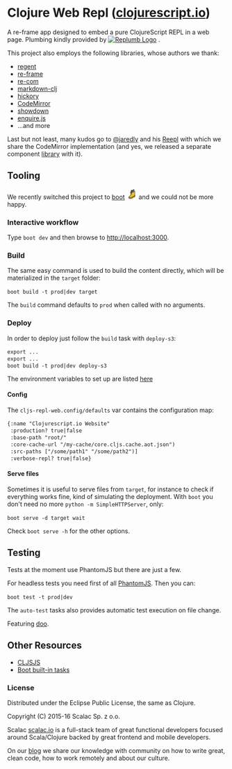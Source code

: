 # Clojure Web Repl ([clojurescript.io](http://www.clojurescript.io))

A re-frame app designed to embed a pure ClojureScript REPL in a web
page.
Plumbing kindly provided by
<a href="https://github.com/ScalaConsultants/replumb">
 <img width="103px" height="24px" border="0" src="https://raw.githubusercontent.com/ScalaConsultants/replumb/master/images/replumb_logo_bg.jpg" alt="Replumb Logo"/></a>
.

This project also employs the following libraries, whose authors we thank:

* [regent](https://github.com/reagent-project/reagent)
* [re-frame](https://github.com/Day8/re-frame)
* [re-com](https://github.com/Day8/re-com)
* [markdown-clj](https://github.com/yogthos/markdown-clj)
* [hickory](https://github.com/davidsantiago/hickory)
* [CodeMirror](https://github.com/codemirror/CodeMirror)
* [showdown](https://github.com/showdownjs/showdown)
* [enquire.js](https://github.com/WickyNilliams/enquire.js)
* ...and more

Last but not least, many kudos go to [@jaredly](https://github.com/jaredly) and
his [Reepl](https://github.com/jaredly/reepl) with which we share the
CodeMirror implementation (and yes, we released a separate component
[library](https://github.com/Lambda-X/re-console) with it).

## Tooling

We recently switched this project to [boot](http://boot-clj.com/)
<img width="24px" height="24px" src="https://github.com/boot-clj/boot-clj.github.io/blob/master/assets/images/logos/boot-logo-3.png" alt="Boot Logo"/>
and we could not be more happy.

### Interactive workflow

Type `boot dev` and then browse to [http://localhost:3000](http://localhost:3000).

### Build

The same easy command is used to build the content directly, which will be
materialized in the `target` folder:

`boot build -t prod|dev target`

The `build` command defaults to `prod` when called with no arguments.

### Deploy

In order to deploy just follow the `build` task with `deploy-s3`:

```
export ...
export ...
boot build -t prod|dev deploy-s3
```

The environment variables to set up are listed
[here](https://github.com/Lambda-X/cljs-repl-web/blob/devel/build.boot#L73)


#### Config

The `cljs-repl-web.config/defaults` var contains the configuration map:

```
{:name "Clojurescript.io Website"
 :production? true|false
 :base-path "root/"
 :core-cache-url "/my-cache/core.cljs.cache.aot.json")
 :src-paths ["/some/path1" "/some/path2")]
 :verbose-repl? true|false}
```

#### Serve files

Sometimes it is useful to serve files from `target`, for instance to check if
everything works fine, kind of simulating the deployment. With `boot` you don't
need no more `python -m SimpleHTTPServer`, only:

`boot serve -d target wait`

Check `boot serve -h` for the other options.

## Testing

Tests at the moment use PhantomJS but there are just a few.

For headless tests you need first of all
[PhantomJS](https://github.com/ariya/phantomjs/). Then you can:

`boot test -t prod|dev`

The `auto-test` tasks also provides automatic test execution on file change.

Featuring [doo](https://github.com/bensu/doo).

## Other Resources

 * [CLJSJS](https://github.com/cljsjs/packages)
 * [Boot built-in tasks](https://github.com/boot-clj/boot/wiki/Built-in-Tasks)

### License

Distributed under the Eclipse Public License, the same as Clojure.

Copyright (C) 2015-16 Scalac Sp. z o.o.

Scalac [scalac.io](http://scalac.io/?utm_source=scalac_github&utm_campaign=scalac1&utm_medium=web) is a full-stack team of great functional developers focused around Scala/Clojure backed by great frontend and mobile developers.

On our [blog](http://blog.scalac.io/?utm_source=scalac_github&utm_campaign=scalac1&utm_medium=web) we share our knowledge with community on how to write great, clean code, how to work remotely and about our culture.
